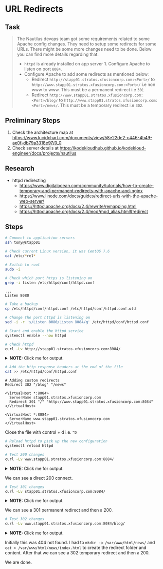 # URL Redirects

## Task

> The Nautilus devops team got some requirements related to some Apache config changes. They need to setup some redirects for some URLs. There might be some more changes need to be done. Below you can find more details regarding that:
> 
> * `httpd` is already installed on app server 1. Configure Apache to listen on port `8084`.
> * Configure Apache to add some redirects as mentioned below:
>   * Redirect `http://stapp01.stratos.xfusioncorp.com:<Port>/` to `http://www.stapp01.stratos.xfusioncorp.com:<Port>/` i.e non www to www. This must be a permanent redirect i.e `301`<br>
>   * Redirect `http://www.stapp01.stratos.xfusioncorp.com:<Port>/blog/` to `http://www.stapp01.stratos.xfusioncorp.com:<Port>/news/`. This must be a temporary redirect i.e `302`.

## Preliminary Steps

1. Check the architecture map at https://www.lucidchart.com/documents/view/58e22de2-c446-4b49-ae0f-db79a3318e97/0_0
2. Check server details at https://kodekloudhub.github.io/kodekloud-engineer/docs/projects/nautilus

## Research

* httpd redirecting
  * https://www.digitalocean.com/community/tutorials/how-to-create-temporary-and-permanent-redirects-with-apache-and-nginx
  * https://www.linode.com/docs/guides/redirect-urls-with-the-apache-web-server/
  * https://httpd.apache.org/docs/2.4/rewrite/remapping.html
  * https://httpd.apache.org/docs/2.4/mod/mod_alias.html#redirect

## Steps

```bash
# Connect to application servers
ssh tony@stapp01

# Check current Linux version, it was CentOS 7.6
cat /etc/*rel*

# Switch to root
sudo -i

# Check which port https is listening on
grep -i listen /etc/httpd/conf/httpd.conf
```

```
...
Listen 8080
```

```bash
# Take a backup
cp /etc/httpd/conf/httpd.conf /etc/httpd/conf/httpd.conf.old

# Change the port httpd is listening on
sed -i -r 's/Listen 8080/Listen 8084/g' /etc/httpd/conf/httpd.conf

# Start and enable the httpd service
systemctl enable --now httpd

# Check httpd
curl -Lv http://stapp01.stratos.xfusioncorp.com:8084/
```

<details>
  <summary><b>NOTE:</b> Click me for output.</summary>

```
* About to connect() to stapp01.stratos.xfusioncorp.com port 8084 (#0)
*   Trying 172.16.238.10...
* Connected to stapp01.stratos.xfusioncorp.com (172.16.238.10) port 8084 (#0)
> GET / HTTP/1.1
> User-Agent: curl/7.29.0
> Host: stapp01.stratos.xfusioncorp.com:8084
> Accept: */*
> 
< HTTP/1.1 200 OK
< Date: Mon, 04 Dec 2023 05:54:53 GMT
< Server: Apache/2.4.6 (CentOS) PHP/7.2.26
< Last-Modified: Mon, 04 Dec 2023 05:49:57 GMT
< ETag: "1f-60ba8b017d548"
< Accept-Ranges: bytes
< Content-Length: 31
< Content-Type: text/html; charset=UTF-8
< 
Welcome to the Nautilus Group!
* Connection #0 to host stapp01.stratos.xfusioncorp.com left intact
```

</details>

```bash
# Add the http response headers at the end of the file
cat >> /etc/httpd/conf/httpd.conf
```

```
# Adding custom redirects
Redirect 302 "/blog" "/news"

<VirtualHost *:8084>
  ServerName stapp01.stratos.xfusioncorp.com
  Redirect 301 "/" "http://www.stapp01.stratos.xfusioncorp.com:8084"
</VirtualHost>

<VirtualHost *:8084>
  ServerName www.stapp01.stratos.xfusioncorp.com
</VirtualHost>
```

Close the file with control + d i.e. `^D`

```bash
# Reload httpd to pick up the new configuration
systemctl reload httpd

# Test 200 changes
curl -Lv www.stapp01.stratos.xfusioncorp.com:8084/
```

<details>
  <summary><b>NOTE:</b> Click me for output.</summary>

```
* About to connect() to www.stapp01.stratos.xfusioncorp.com port 8084 (#0)
*   Trying 172.16.238.10...
* Connected to www.stapp01.stratos.xfusioncorp.com (172.16.238.10) port 8084 (#0)
> GET / HTTP/1.1
> User-Agent: curl/7.29.0
> Host: www.stapp01.stratos.xfusioncorp.com:8084
> Accept: */*
> 
< HTTP/1.1 200 OK
< Date: Mon, 04 Dec 2023 05:56:35 GMT
< Server: Apache/2.4.6 (CentOS) PHP/7.2.26
< Last-Modified: Mon, 04 Dec 2023 05:49:57 GMT
< ETag: "1f-60ba8b017d548"
< Accept-Ranges: bytes
< Content-Length: 31
< Content-Type: text/html; charset=UTF-8
< 
Welcome to the Nautilus Group!
* Connection #0 to host www.stapp01.stratos.xfusioncorp.com left intact
```

</details>

We can see a direct 200 connect.

```bash
# Test 301 changes
curl -Lv stapp01.stratos.xfusioncorp.com:8084/
```

<details>
  <summary><b>NOTE:</b> Click me for output.</summary>

```
* About to connect() to stapp01.stratos.xfusioncorp.com port 8084 (#0)
*   Trying 172.16.238.10...
* Connected to stapp01.stratos.xfusioncorp.com (172.16.238.10) port 8084 (#0)
> GET / HTTP/1.1
> User-Agent: curl/7.29.0
> Host: stapp01.stratos.xfusioncorp.com:8084
> Accept: */*
> 
< HTTP/1.1 301 Moved Permanently
< Date: Mon, 04 Dec 2023 05:56:58 GMT
< Server: Apache/2.4.6 (CentOS) PHP/7.2.26
< Location: http://www.stapp01.stratos.xfusioncorp.com:8084
< Content-Length: 255
< Content-Type: text/html; charset=iso-8859-1
< 
* Ignoring the response-body
* Connection #0 to host stapp01.stratos.xfusioncorp.com left intact
* Issue another request to this URL: 'http://www.stapp01.stratos.xfusioncorp.com:8084'
* About to connect() to www.stapp01.stratos.xfusioncorp.com port 8084 (#1)
*   Trying 172.16.238.10...
* Connected to www.stapp01.stratos.xfusioncorp.com (172.16.238.10) port 8084 (#1)
> GET / HTTP/1.1
> User-Agent: curl/7.29.0
> Host: www.stapp01.stratos.xfusioncorp.com:8084
> Accept: */*
> 
< HTTP/1.1 200 OK
< Date: Mon, 04 Dec 2023 05:56:58 GMT
< Server: Apache/2.4.6 (CentOS) PHP/7.2.26
< Last-Modified: Mon, 04 Dec 2023 05:49:57 GMT
< ETag: "1f-60ba8b017d548"
< Accept-Ranges: bytes
< Content-Length: 31
< Content-Type: text/html; charset=UTF-8
< 
Welcome to the Nautilus Group!
* Connection #1 to host www.stapp01.stratos.xfusioncorp.com left intact
```

</details>

We can see a 301 permanent redirect and then a 200.

```bash
# Test 302 changes
curl -Lv www.stapp01.stratos.xfusioncorp.com:8084/blog/
```

<details>
  <summary><b>NOTE:</b> Click me for output.</summary>

```
* About to connect() to www.stapp01.stratos.xfusioncorp.com port 8084 (#0)
*   Trying 172.16.238.10...
* Connected to www.stapp01.stratos.xfusioncorp.com (172.16.238.10) port 8084 (#0)
> GET /blog/ HTTP/1.1
> User-Agent: curl/7.29.0
> Host: www.stapp01.stratos.xfusioncorp.com:8084
> Accept: */*
> 
< HTTP/1.1 302 Found
< Date: Mon, 04 Dec 2023 05:59:34 GMT
< Server: Apache/2.4.6 (CentOS) PHP/7.2.26
< Location: http://www.stapp01.stratos.xfusioncorp.com:8084/news/
< Content-Length: 237
< Content-Type: text/html; charset=iso-8859-1
< 
* Ignoring the response-body
* Connection #0 to host www.stapp01.stratos.xfusioncorp.com left intact
* Issue another request to this URL: 'http://www.stapp01.stratos.xfusioncorp.com:8084/news/'
* Found bundle for host www.stapp01.stratos.xfusioncorp.com: 0x15ffeb0
* Re-using existing connection! (#0) with host www.stapp01.stratos.xfusioncorp.com
* Connected to www.stapp01.stratos.xfusioncorp.com (172.16.238.10) port 8084 (#0)
> GET /news/ HTTP/1.1
> User-Agent: curl/7.29.0
> Host: www.stapp01.stratos.xfusioncorp.com:8084
> Accept: */*
> 
< HTTP/1.1 200 OK
< Date: Mon, 04 Dec 2023 05:59:34 GMT
< Server: Apache/2.4.6 (CentOS) PHP/7.2.26
< Last-Modified: Mon, 04 Dec 2023 05:59:30 GMT
< ETag: "24-60ba8d242c495"
< Accept-Ranges: bytes
< Content-Length: 36
< Content-Type: text/html; charset=UTF-8
< 
Welcome to the Nautilus Group NEWS!
* Connection #0 to host www.stapp01.stratos.xfusioncorp.com left intact
```

</details>

Initially this was 404 not found. I had to `mkdir -p /var/www/html/news/` and `cat > /var/www/html/news/index.html` to create the redirect folder and content. After that we can see a 302 temporary redirect and then a 200.

We are done.
